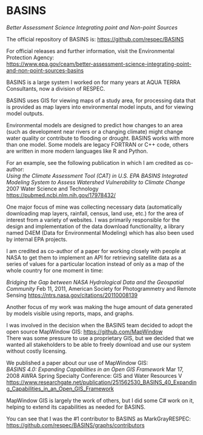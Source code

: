 # BASINS
<i>Better Assessment Science Integrating point and Non-point Sources</i><p>
The official repository of BASINS is: https://github.com/respec/BASINS<p>
For official releases and further information, visit the Environmental Protection Agency:<br>
https://www.epa.gov/ceam/better-assessment-science-integrating-point-and-non-point-sources-basins<p>

BASINS is a large system I worked on for many years at AQUA TERRA Consultants, now a division of RESPEC.<p>
BASINS uses GIS for viewing maps of a study area, for processing data that is provided as map layers into environmental model inputs, and for viewing model outputs.<p>
Environmental models are designed to predict how changes to an area (such as development near rivers or a changing climate) 
might change water quality or contribute to flooding or drought. BASINS works with more than one model. Some models are legacy FORTRAN or C++ code, others are written in more modern languages like R and Python.<p>
For an example, see the following publication in which I am credited as co-author:<br>
<i>Using the Climate Assessment Tool (CAT) in U.S. EPA BASINS Integrated Modeling System to Assess Watershed Vulnerability to Climate Change</i> 2007 Water Science and Technology https://pubmed.ncbi.nlm.nih.gov/17978432/<p>
One major focus of mine was collecting necessary data (automatically downloading map layers, rainfall, census, land use, etc.) for the area of interest from a variety of websites. I was primarily responsible for the design and implementation of the data download functionality, a library named D4EM (Data for Environmental Modeling) which has also been used by internal EPA projects.<p>
I am credited as co-author of a paper for working closely with people at NASA to get them to implement an API for retrieving satellite data as a series of values for a particular location instead of only as a map of the whole country for one moment in time: <p>
<i>Bridging the Gap between NASA Hydrological Data and the Geospatial Community</i> Feb 11, 2011, American Society for Photogrammetry and Remote Sensing https://ntrs.nasa.gov/citations/20110008139<p>
Another focus of my work was making the huge amount of data generated by models visible using reports, maps, and graphs.<p>
I was involved in the decision when the BASINS team decided to adopt the open source MapWindow GIS: https://github.com/MapWindow<br>
There was some pressure to use a proprietary GIS, but we decided that we wanted all stakeholders to be able to freely download and use our system without costly licensing.<p>
We published a paper about our use of MapWindow GIS:<br>
<i>BASINS 4.0: Expanding Capabilities in an Open GIS Framework</i> Mar 17, 2008 AWRA Spring Specialty Conference: GIS and Water Resources V https://www.researchgate.net/publication/251562530_BASINS_40_Expanding_Capabilities_in_an_Open_GIS_Framework<p>
MapWindow GIS is largely the work of others, but I did some C# work on it, helping to extend its capabilities as needed for BASINS.<p>

You can see that I was the #1 contributor to BASINS as MarkGrayRESPEC:
https://github.com/respec/BASINS/graphs/contributors
